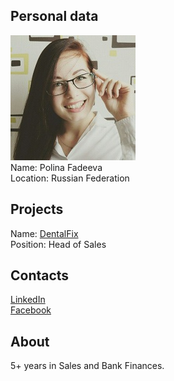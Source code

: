 ## Personal data
![polina_fadeeva photo](photo/polina_fadeeva.jpg)  
Name:   Polina Fadeeva  
Location: Russian Federation  
## Projects 
Name: [DentalFix](../projects/dentalfix.md)  
Position: Head of Sales    
## Contacts
[LinkedIn](https://www.linkedin.com/in/polina-fadeeva-52b1a812a/)    
[Facebook](https://www.facebook.com/polina.fadeeva.35)
## About
5+ years in Sales and Bank Finances.
